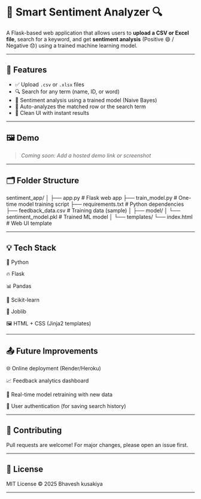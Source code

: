 # 💬 Smart Sentiment Analyzer 🔍

A Flask-based web application that allows users to **upload a CSV or Excel file**, search for a keyword, and get **sentiment analysis** (Positive 😄 / Negative 😞) using a trained machine learning model.

---

## 🚀 Features

- ✅ Upload `.csv` or `.xlsx` files
- 🔍 Search for any term (name, ID, or word)
- 🤖 Sentiment analysis using a trained model (Naive Bayes)
- 🧠 Auto-analyzes the matched row or the search term
- 🎨 Clean UI with instant results

---

## 🖼️ Demo

> _Coming soon: Add a hosted demo link or screenshot_

---

## 🗂️ Folder Structure

sentiment_app/
│
├── app.py # Flask web app
├── train_model.py # One-time model training script
├── requirements.txt # Python dependencies
├── feedback_data.csv # Training data (sample)
│
├── model/
│ └── sentiment_model.pkl # Trained ML model
│
└── templates/
└── index.html # Web UI template

---

## 💡 Tech Stack
🐍 Python

🔥 Flask

📊 Pandas

🧠 Scikit-learn

📁 Joblib

🖼️ HTML + CSS (Jinja2 templates)

---

## 📤 Future Improvements
🌐 Online deployment (Render/Heroku)

📈 Feedback analytics dashboard

🔄 Real-time model retraining with new data

👥 User authentication (for saving search history)

---

## 🤝 Contributing
Pull requests are welcome! For major changes, please open an issue first.

---

## 📄 License
MIT License © 2025 Bhavesh kusakiya

---
